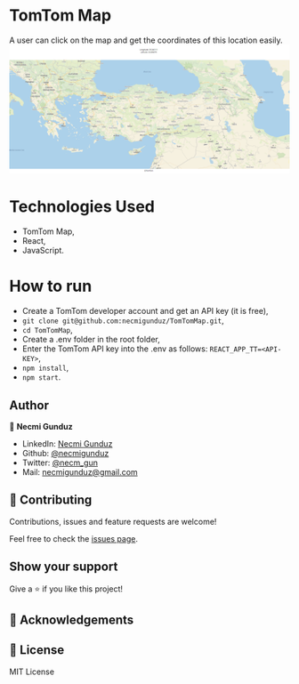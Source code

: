 # TomTom Map

A user can click on the map and get the coordinates of this location easily.
![Photo](https://github.com/necmigunduz/TomTomMap/blob/master/assets/tomtom.png)

# Technologies Used

- TomTom Map,
- React,
- JavaScript.

# How to run

- Create a TomTom developer account and get an API key (it is free),
- `git clone git@github.com:necmigunduz/TomTomMap.git`,
- `cd TomTomMap`,
- Create a .env folder in the root folder,
- Enter the TomTom API key into the .env as follows: `REACT_APP_TT=<API-KEY>`,
- `npm install`,
- `npm start`.

## Author

👤 **Necmi Gunduz**

- LinkedIn: [Necmi Gunduz](https://www.linkedin.com/in/necmigunduz/)
- Github: [@necmigunduz](https://github.com/necmigunduz/)
- Twitter: [@necm_gun](https://twitter.com/necm_gun)
- Mail: [necmigunduz@gmail.com](necmigunduz@gmail.com)

## 🤝 Contributing

Contributions, issues and feature requests are welcome!

Feel free to check the [issues page](issues/).

## Show your support

Give a ⭐️ if you like this project!

## 👏 Acknowledgements

## 📝 License

MIT License
